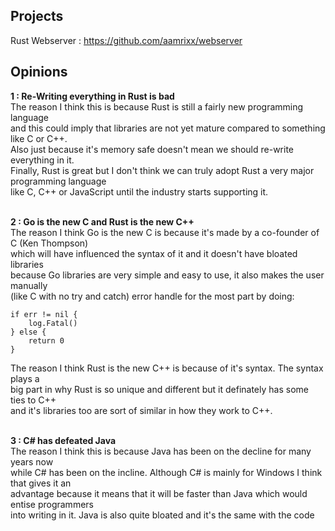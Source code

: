 ## Projects
Rust Webserver : https://github.com/aamrixx/webserver

## Opinions
<b>1 : Re-Writing everything in Rust is bad</b><br>
The reason I think this is because Rust is still a fairly new programming language<br>
and this could imply that libraries are not yet mature compared to something like C or C++.<br>
Also just because it's memory safe doesn't mean we should re-write everything in it.<br>
Finally, Rust is great but I don't think we can truly adopt Rust a very major programming language<br>
like C, C++ or JavaScript until the industry starts supporting it.<br>
<br>

<b>2 : Go is the new C and Rust is the new C++</b><br>
The reason I think Go is the new C is because it's made by a co-founder of C (Ken Thompson)<br>
which will have influenced the syntax of it and it doesn't have bloated libraries<br>
because Go libraries are very simple and easy to use, it also makes the user manually<br>
(like C with no try and catch) error handle for the most part by doing:
```
if err != nil {
    log.Fatal()
} else {
    return 0
}
```
The reason I think Rust is the new C++ is because of it's syntax. The syntax plays a<br>
big part in why Rust is so unique and different but it definately has some ties to C++<br>
and it's libraries too are sort of similar in how they work to C++.<br>
<br>

<b>3 : C# has defeated Java</b><br>
The reason I think this is because Java has been on the decline for many years now<br>
while C# has been on the incline. Although C# is mainly for Windows I think that gives it an<br>
advantage because it means that it will be faster than Java which would entise programmers<br>
into writing in it. Java is also quite bloated and it's the same with the code<br>
